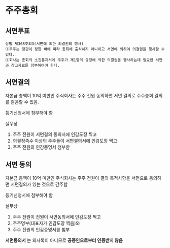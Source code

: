 # 주주총회

## 서면투표

```
상법 제368조의3(서면에 의한 의결권의 행사)
①주주는 정관이 정한 바에 따라 총회에 출석하지 아니하고 서면에 의하여 의결권을 행사할 수 있다.
②회사는 총회의 소집통지서에 주주가 제1항의 규정에 의한 의결권을 행사하는데 필요한 서면과 참고자료를 첨부하여야 한다.
```
## 서면결의

자본금 총액이 10억 미만인 주식회사는 주주 전원 동의하면 서면 결의로 주주총회 결의를 갈음할 수 있음.  

등기신청서에 첨부해야 함

실무상
1. 주주 전원이 서면결의 동의서에 인감도장 찍고
2. 의결정족수 이상의 주주들이 서면결의서에 인감도장 찍고
3. 주주 전원의 인감증명서 첨부함


## 서면 동의

자본금 총액이 10억 미만인 주식회사는 주주 전원이 결의 목적사항을 서면으로 동의하면 서면결의가 있는 것으로 간주함

등기신청서에 첨부해야 함

실무상
1. 주주 전원이 전원이 서면동의서에 인감도장 찍고
2. 주주명부(대표자가 인감도장 찍음)와
3. 주주 전원의 인감증명서를 첨부

**서면동의서** 는 의사록이 아니므로 **공증인으로부터 인증받지 않음**


